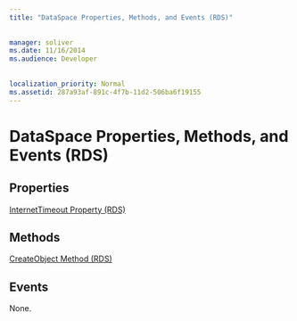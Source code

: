 ```yaml
---
title: "DataSpace Properties, Methods, and Events (RDS)"
  
  
manager: soliver
ms.date: 11/16/2014
ms.audience: Developer
 
  
localization_priority: Normal
ms.assetid: 287a93af-891c-4f7b-11d2-506ba6f19155
---
```


# DataSpace Properties, Methods, and Events (RDS)

## Properties

[InternetTimeout Property (RDS)](internettimeout-property-rds.md)
  
## Methods

[CreateObject Method (RDS)](createobject-method-rds.md)
  
## Events

None.
  

